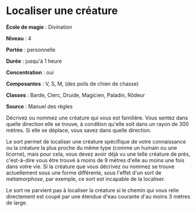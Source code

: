 # Localiser une créature

**École de magie** : Divination

**Niveau** : 4

**Portée** : personnelle

**Durée** : jusqu'à 1 heure

**Concentration** : oui

**Composantes** : V, S, M, (des poils de chien de chasse)

**Classes** : Barde, Clerc, Druide, Magicien, Paladin, Rôdeur

**Source** : Manuel des règles

Décrivez ou nommez une créature qui vous est familière. Vous sentez dans quelle direction elle se trouve, à condition qu'elle soit dans un rayon de 300 mètres. Si elle se déplace, vous savez dans quelle direction.

Le sort permet de localiser une créature spécifique de votre connaissance ou la créature la plus proche du même type (comme un humain ou une licorne), mais pour cela, vous devez avoir déjà vu une telle créature de près, c'est-à-dire vous être trouvé à moins de 9 mètres d'elle au moins une fois dans votre vie. Si la créature que vous décrivez ou nommez se trouve actuellement sous une forme différente, sous l'effet d'un sort de _métamorphose_, par exemple, ce sort est incapable de la localiser.

Le sort ne parvient pas à localiser la créature si le chemin qui vous relie directement est coupé par une étendue d'eau courante d'au moins 3 mètres de large.

